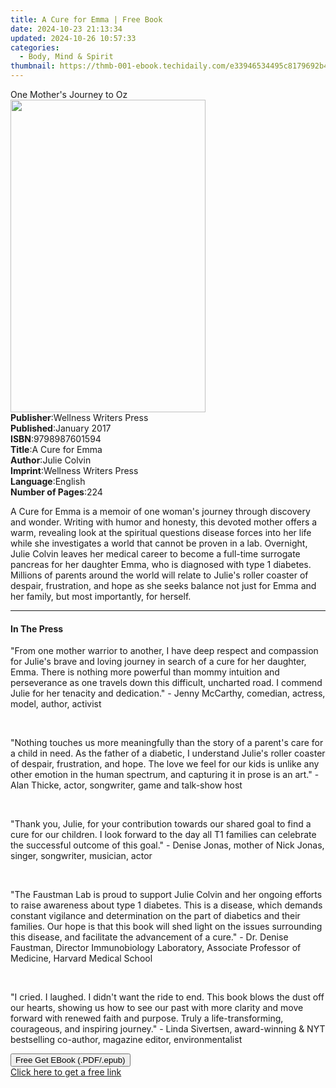```yaml
---
title: A Cure for Emma | Free Book
date: 2024-10-23 21:13:34
updated: 2024-10-26 10:57:33
categories:
  - Body, Mind & Spirit
thumbnail: https://thmb-001-ebook.techidaily.com/e33946534495c8179692b4835199c393cd4bb9026fa71b18edc179bd82daf7c5.jpg
---
```

<main id="book-container">
  <div class="flex flex-col">
    <div class="book-brief flex-1 py-6 px-4 sm:p-6 md:py-10 md:px-8">
      <!-- brief-->
      <div class="book-brief-main">One Mother's Journey to Oz</div>
    </div>
    <div
      class="book-meta-info flex-1 grid gap-4 col-start-1 col-end-3 row-start-1 sm:mb-6 sm:grid-cols-4 lg:gap-6 lg:col-start-2 lg:row-end-6 lg:row-span-6 lg:mb-0"
    >
      <div
        class="book-meta-info-left place-content-center mt-4 p-4 text-sm leading-6 col-start-2 col-span-2 dark:text-slate-400"
      >
        <img
          class="w-full h-500 object-cover rounded-lg sm:h-255 sm:col-span-2 lg:col-span-full"
          src="https://img-001-ebook.techidaily.com/95877ad27f7d7a4ad093a0486b071a24afc24798a3bc8f396b17f3717157610d.jpg"
          alt=""
          width="312"
          height="500"
        />
      </div>
      <div
        class="book-meta-info-right mt-2 col-start-1 row-start-2 col-span-3 self-center"
      >
        <!-- meta data  -->
        <div class="flex flex-col px-4 md:px-8">
          <div class="flex-1">
            <strong>Publisher</strong>:<span class="px-2"
              >Wellness Writers Press</span
            >
          </div>
          <div class="flex-1">
            <strong>Published</strong>:<span class="px-2">January 2017</span>
          </div>
          <div class="flex-1">
            <strong>ISBN</strong>:<span class="px-2">9798987601594</span>
          </div>
          <div class="flex-1">
            <strong>Title</strong>:<span class="px-2">A Cure for Emma</span>
          </div>
          <div class="flex-1">
            <strong>Author</strong>:<span class="px-2">Julie Colvin</span>
          </div>
          <div class="flex-1">
            <strong>Imprint</strong>:<span class="px-2"
              >Wellness Writers Press</span
            >
          </div>
          <div class="flex-1">
            <strong>Language</strong>:<span class="px-2">English</span>
          </div>
          <div class="flex-1">
            <strong>Number of Pages</strong>:<span class="px-2">224</span>
          </div>
        </div>
      </div>
    </div>
    <div class="book-description flex-1 py-6 px-4 sm:p-6 md:py-10 md:px-8">
      <div class="book-description-main">
        <div accordion-content="" id="description">
          <p>
            A Cure for Emma is a memoir of one woman's journey through discovery
            and wonder. Writing with humor and honesty, this devoted mother
            offers a warm, revealing look at the spiritual questions disease
            forces into her life while she investigates a world that cannot be
            proven in a lab. Overnight, Julie Colvin leaves her medical career
            to become a full-time surrogate pancreas for her daughter Emma, who
            is diagnosed with type 1 diabetes. Millions of parents around the
            world will relate to Julie's roller coaster of despair, frustration,
            and hope as she seeks balance not just for Emma and her family, but
            most importantly, for herself.
          </p>
        </div>
      </div>
    </div>
    <div class="book-excerpts flex-1 py-6 px-4 sm:p-6 md:py-10 md:px-8">
      <!-- excerpts-->
      <div class="book-excerpts-main">
        <hr />
        <h4 class="placeholder placeholder-heading">
          <span>In The Press</span>
        </h4>
        <p></p>
        <p>
          "From one mother warrior to another, I have deep respect and
          compassion for Julie's brave and loving journey in search of a cure
          for her daughter, Emma. There is nothing more powerful than mommy
          intuition and perseverance as one travels down this difficult,
          uncharted road. I commend Julie for her tenacity and dedication."
          <span style="color: rgba(32, 33, 36, 1)">-</span> Jenny McCarthy,
          comedian, actress, model, author, activist
        </p>
        <p><br /></p>
        <p>
          "Nothing touches us more meaningfully than the story of a parent's
          care for a child in need. As the father of a diabetic, I understand
          Julie's roller coaster of despair, frustration, and hope. The love we
          feel for our kids is unlike any other emotion in the human spectrum,
          and capturing it in prose is an art."
          <span style="color: rgba(32, 33, 36, 1)">-</span> Alan Thicke, actor,
          songwriter, game and talk-show host
        </p>
        <p><br /></p>
        <p>
          "Thank you, Julie, for your contribution towards our shared goal to
          find a cure for our children. I look forward to the day all T1
          families can celebrate the successful outcome of this goal."
          <span style="color: rgba(32, 33, 36, 1)">-</span> Denise Jonas, mother
          of Nick Jonas, singer, songwriter, musician, actor
        </p>
        <p><br /></p>
        <p>
          "The Faustman Lab is proud to support Julie Colvin and her ongoing
          efforts to raise awareness about type 1 diabetes. This is a disease,
          which demands constant vigilance and determination on the part of
          diabetics and their families. Our hope is that this book will shed
          light on the issues surrounding this disease, and facilitate the
          advancement of a cure."
          <span style="color: rgba(32, 33, 36, 1)">-</span> Dr. Denise Faustman,
          Director Immunobiology Laboratory, Associate Professor of Medicine,
          Harvard Medical School
        </p>
        <p><br /></p>
        <p>
          "I cried. I laughed. I didn't want the ride to end. This book blows
          the dust off our hearts, showing us how to see our past with more
          clarity and move forward with renewed faith and purpose. Truly a
          life-transforming, courageous, and inspiring journey."
          <span style="color: rgba(32, 33, 36, 1)">-</span> Linda Sivertsen,
          award-winning &amp; NYT bestselling co-author, magazine editor,
          environmentalist
        </p>
        <p></p>
      </div>
    </div>
    <div
      class="book-about-author flex-1 py-6 px-4 sm:p-6 md:py-10 md:px-8"
    ></div>
    <div class="book-free-get flex-1 py-6 px-4 sm:p-6 md:py-10 md:px-8">
      <button
        id="btn-free-get"
        class="bg-blue-500 hover:bg-blue-700 text-white font-bold py-2 px-4 rounded"
      >
        Free Get EBook (.PDF/.epub)
      </button>
      <div id="countdown-display" class="px-2 text-lg mt-2"></div>
      <a
        id="free-link"
        class="hidden bg-blue-500 hover:bg-blue-700 text-white font-bold py-2 px-4 rounded"
        href="https://www.ebooks.com/en-us/book/211239189/a-cure-for-emma/julie-colvin/"
        target="_blank"
        >Click here to get a free link</a
      >
    </div>
    <script>
      let countdownTime = 0;
      let countdownInterval = null;
      document
        .getElementById('btn-free-get')
        .addEventListener('click', startCountdown);
      function startCountdown() {
        countdownTime = new Date().getTime() + 60000 * 3;
        countdownInterval = setInterval(updateCountdown, 1000);
        document.getElementById('btn-free-get').disabled = true;
        document
          .getElementById('btn-free-get')
          .classList.add('bg-gray-500', 'cursor-not-allowed');
      }
      function updateCountdown() {
        let currentTime = new Date().getTime();
        let timeLeft = countdownTime - currentTime;
        let secondsLeft = Math.floor(timeLeft / 1000);
        document.getElementById('countdown-display').innerHTML =
          `Remaining time: ${secondsLeft} seconds.`;
        if (secondsLeft <= 0) {
          clearInterval(countdownInterval);
          document.getElementById('btn-free-get').classList.add('hidden');
          document.getElementById('free-link').classList.remove('hidden');
          document.getElementById('countdown-display').innerHTML = '';
        }
      }
    </script>
  </div>
</main>
